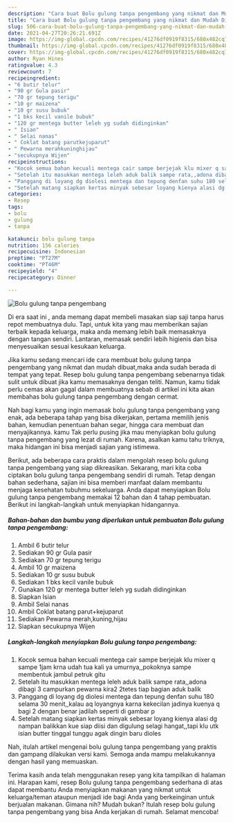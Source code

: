 ```yaml
---
description: "Cara buat Bolu gulung tanpa pengembang yang nikmat dan Mudah Dibuat"
title: "Cara buat Bolu gulung tanpa pengembang yang nikmat dan Mudah Dibuat"
slug: 506-cara-buat-bolu-gulung-tanpa-pengembang-yang-nikmat-dan-mudah-dibuat
date: 2021-04-27T20:26:21.691Z
image: https://img-global.cpcdn.com/recipes/41276df0919f8315/680x482cq70/bolu-gulung-tanpa-pengembang-foto-resep-utama.jpg
thumbnail: https://img-global.cpcdn.com/recipes/41276df0919f8315/680x482cq70/bolu-gulung-tanpa-pengembang-foto-resep-utama.jpg
cover: https://img-global.cpcdn.com/recipes/41276df0919f8315/680x482cq70/bolu-gulung-tanpa-pengembang-foto-resep-utama.jpg
author: Ryan Hines
ratingvalue: 4.3
reviewcount: 7
recipeingredient:
- "6 butir telur"
- "90 gr Gula pasir"
- "70 gr tepung terigu"
- "10 gr maizena"
- "10 gr susu bubuk"
- "1 bks kecil vanile bubuk"
- "120 gr mentega butter leleh yg sudah didinginkan"
- " Isian"
- " Selai nanas"
- " Coklat batang parutkejuparut"
- " Pewarna merahkuninghijau"
- "secukupnya Wijen"
recipeinstructions:
- "Kocok semua bahan kecuali mentega cair sampe berjejak klu mixer q sampe 1jam krna udah tua kali ya umurnya,,pokoknya sampe membentuk jambul petruk gitu"
- "Setelah itu masukkan mentega leleh aduk balik sampe rata,,adona dibagi 3 campurkan pewarna kira2 2tetes tiap bagian aduk balik"
- "Panggang di loyang dg diolesi mentega dan tepung denfan suhu 180 selama 30 menit,,kalau aq loyangnya karna kekecilan jadinya kuenya q bagi 2 dengan benar jadilah seperti di gambar p"
- "Setelah matang siapkan kertas minyak sebesar loyang kienya alasi dg nampan balikkan kue siap diisi dan digulung selagi hangat,,tapi klu utk isian butter tinggal tunggu agak dingin baru dioles"
categories:
- Resep
tags:
- bolu
- gulung
- tanpa

katakunci: bolu gulung tanpa 
nutrition: 156 calories
recipecuisine: Indonesian
preptime: "PT27M"
cooktime: "PT46M"
recipeyield: "4"
recipecategory: Dinner

---
```



![Bolu gulung tanpa pengembang](https://img-global.cpcdn.com/recipes/41276df0919f8315/680x482cq70/bolu-gulung-tanpa-pengembang-foto-resep-utama.jpg)

Di era  saat ini , anda memang dapat membeli masakan siap saji tanpa harus repot membuatnya dulu. Tapi, untuk kita yang mau memberikan sajian terbaik kepada keluarga, maka anda memang lebih baik memasaknya dengan tangan sendiri. Lantaran, memasak sendiri lebih higienis dan bisa menyesuaikan sesuai kesukaan keluarga.

Jika kamu sedang mencari ide cara membuat bolu gulung tanpa pengembang yang nikmat dan mudah dibuat,maka anda sudah berada di tempat yang tepat. Resep bolu gulung tanpa pengembang  sebenarnya tidak sulit untuk dibuat jika kamu memasaknya dengan teliti. Namun, kamu tidak perlu cemas akan gagal dalam membuatnya 
sebab di artikel ini kita akan membahas bolu gulung tanpa pengembang dengan cermat.  



Nah bagi kamu yang ingin memasak bolu gulung tanpa pengembang yang enak, ada beberapa tahap yang bisa dikerjakan, pertama memilih jenis bahan, kemudian penentuan bahan segar, hingga cara membuat dan menyajikannya. kamu Tak perlu pusing jika mau menyiapkan bolu gulung tanpa pengembang yang lezat di rumah. Karena, asalkan kamu  tahu triknya, maka hidangan ini bisa menjadi sajian yang istimewa.

Berikut, ada beberapa cara praktis  dalam mengolah resep bolu gulung tanpa pengembang yang siap dikreasikan. Sekarang, mari kita coba ciptakan bolu gulung tanpa pengembang sendiri di rumah. Tetap dengan bahan sederhana, sajian ini bisa memberi manfaat dalam membantu menjaga kesehatan tubuhmu sekeluarga. Anda dapat menyiapkan Bolu gulung tanpa pengembang memakai 12 bahan dan 4 tahap pembuatan. Berikut ini langkah-langkah untuk menyiapkan hidangannya.

<!--inarticleads1-->

##### Bahan-bahan dan bumbu yang diperlukan untuk pembuatan Bolu gulung tanpa pengembang:

1. Ambil 6 butir telur
1. Sediakan 90 gr Gula pasir
1. Sediakan 70 gr tepung terigu
1. Ambil 10 gr maizena
1. Sediakan 10 gr susu bubuk
1. Sediakan 1 bks kecil vanile bubuk
1. Gunakan 120 gr mentega butter leleh yg sudah didinginkan
1. Siapkan  Isian
1. Ambil  Selai nanas
1. Ambil  Coklat batang parut+kejuparut
1. Sediakan  Pewarna merah,kuning,hijau
1. Siapkan secukupnya Wijen




<!--inarticleads2-->

##### Langkah-langkah menyiapkan Bolu gulung tanpa pengembang:

1. Kocok semua bahan kecuali mentega cair sampe berjejak klu mixer q sampe 1jam krna udah tua kali ya umurnya,,pokoknya sampe membentuk jambul petruk gitu
1. Setelah itu masukkan mentega leleh aduk balik sampe rata,,adona dibagi 3 campurkan pewarna kira2 2tetes tiap bagian aduk balik
1. Panggang di loyang dg diolesi mentega dan tepung denfan suhu 180 selama 30 menit,,kalau aq loyangnya karna kekecilan jadinya kuenya q bagi 2 dengan benar jadilah seperti di gambar p
1. Setelah matang siapkan kertas minyak sebesar loyang kienya alasi dg nampan balikkan kue siap diisi dan digulung selagi hangat,,tapi klu utk isian butter tinggal tunggu agak dingin baru dioles




Nah, itulah artikel mengenai  bolu gulung tanpa pengembang  yang praktis dan gampang dilakukan versi kami. Semoga anda mampu melakukannya dengan hasil yang memuaskan. 

Terima kasih anda telah menggunakan resep yang kita tampilkan di halaman ini. Harapan kami, resep  Bolu gulung tanpa pengembang sederhana di atas dapat membantu Anda menyiapkan makanan yang nikmat untuk keluarga/teman ataupun menjadi ide bagi Anda yang berkeinginan untuk berjualan makanan. Gimana nih? Mudah bukan? Itulah resep bolu gulung tanpa pengembang yang bisa Anda kerjakan di rumah. Selamat mencoba!

